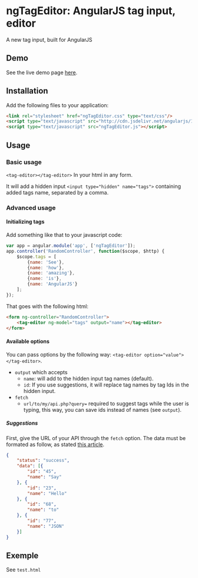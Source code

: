 ngTagEditor: AngularJS tag input, editor
===========

A new tag input, built for AngularJS

## Demo

See the live demo page [here](http://varyoo.github.io/ngTagEditor).

## Installation

Add the following files to your application:

```html
<link rel="stylesheet" href="ngTagEditor.css" type="text/css"/>
<script type="text/javascript" src="http://cdn.jsdelivr.net/angularjs/1.2.17/angular.min.js"></script>
<script type="text/javascript" src="ngTagEditor.js"></script>
```

## Usage

### Basic usage

`<tag-editor></tag-editor>` In your html in any form.

It will add a hidden input `<input type="hidden" name="tags">` containing added tags name, separated by a comma.

### Advanced usage

#### Initializing tags

Add something like that to your javascript code:
```javascript
var app = angular.module('app', ['ngTagEditor']);
app.controller('RandomController', function($scope, $http) {
	$scope.tags = [
		{name: 'See'},
		{name: 'how'},
		{name: 'amazing'},
		{name: 'is'},
		{name: 'AngularJS'}
	];
});
```
That goes with the following html:

```html
<form ng-controller="RandomController">
	<tag-editor ng-model="tags" output="name"></tag-editor>
</form>
```

#### Available options

You can pass options by the following way: `<tag-editor option="value"></tag-editor>`.

* `output` which accepts
  * `name`: will add to the hidden input tag names (default).
  * `id`: If you use suggestions, it will replace tag names by tag Ids in the hidden input.
* `fetch`
  * `url/to/my/api.php?query=` required to suggest tags while the user is typing, this way, you can save ids instead of names (see `output`).
  
##### Suggestions

First, give the URL of your API through the `fetch` option.
The data must be formated as follow, as stated [this article](http://labs.omniti.com/labs/jsend).

```json
{
    "status": "success",
    "data": [{
        "id": "45",
        "name": "Say"
    }, {
        "id": "23",
        "name": "Hello"
    }, {
        "id": "68",
        "name": "to"
    }, {
        "id": "77",
        "name": "JSON"
    }]
}
```

## Exemple

See `test.html`